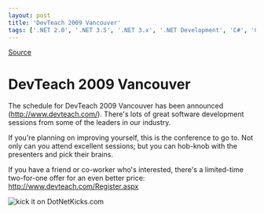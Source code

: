 ```yaml
---
layout: post
title: 'DevTeach 2009 Vancouver'
tags: ['.NET 2.0', '.NET 3.5', '.NET 3.x', '.NET Development', 'C#', 'C# 3.0', 'DDD', 'Design/Coding Guidance', 'DevTeach', 'Software Development', 'Software Development Guidance', 'Visual Studio 2005', 'Visual Studio 2008', 'Visual Studio 2010 Best Practices', 'msmvps', 'March 2009']
---
```

[Source](http://blogs.msmvps.com/peterritchie/2009/03/26/devteach-2009-vancouver/ "Permalink to DevTeach 2009 Vancouver")

# DevTeach 2009 Vancouver

The schedule for DevTeach 2009 Vancouver has been announced (<http://www.devteach.com/>). There's lots of great software development sessions from some of the leaders in our industry.

If you're planning on improving yourself, this is the conference to go to. Not only can you attend excellent sessions; but you can hob-knob with the presenters and pick their brains.

If you have a friend or co-worker who's interested, there's a limited-time two-for-one offer for an even better price: <http://www.devteach.com/Register.aspx>

![kick it on DotNetKicks.com][1]

[1]: http://www.dotnetkicks.com/Services/Images/KickItImageGenerator.ashx?url=http%3a%2f%2fmsmvps.com%2fblogs%2fpeterritchie%2farchive%2f2009%2f03%2f26%2fdevteach-2009-vancouver.aspx


